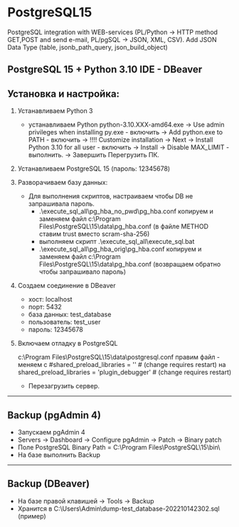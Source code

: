 # PostgreSQL15
PostgreSQL integration with WEB-services (PL/Python -> HTTP method GET,POST and send e-mail, PL/pgSQL -> JSON, XML, CSV).
Add JSON Data Type (table, jsonb_path_query, json_build_object)

PostgreSQL 15 + Python 3.10
IDE - DBeaver
---------------------------------------------------------------------------------
Установка и настройка:
---------------------------------------------------------------------------------
1) Устанавливаем Python 3
   - устанавливаем Python python-3.10.XXX-amd64.exe
     -> Use admin privileges when installing py.exe - включить
     -> Add python.exe to PATH - включить
     -> !!!! Customize installation
     -> Next
     -> Install Python 3.10 for all user - включить
     -> Install
     -> Disable MAX_LIMIT - выполнить.
     -> Завершить
   Перегрузить ПК.

2) Устанавливаем PostgreSQL 15 (пароль: 12345678)
3) Разворачиваем базу данных:
   - Для выполнения скриптов, настраиваем чтобы DB не запрашивала пароль.
     - .\execute_sql_all\pg_hba_no_pwd\pg_hba.conf копируем и заменяем файл c:\Program Files\PostgreSQL\15\data\pg_hba.conf
           (в файле METHOD ставим trust вместо scram-sha-256)
     - выполняем скрипт .\execute_sql_all\execute_sql.bat
     - .\execute_sql_all\pg_hba_orig\pg_hba.conf копируем и заменяем файл c:\Program Files\PostgreSQL\15\data\pg_hba.conf
           (возвращаем обратно чтобы запрашивало пароль)

4) Создаем соединение в DBeaver
   - хост: localhost
   - порт: 5432
   - база данных: test_database
   - пользователь: test_user
   - пароль: 12345678

5) Включаем отладку в PostgreSQL

   c:\Program Files\PostgreSQL\15\data\postgresql.conf правим файл - меняем
   с
    #shared_preload_libraries = '' # (change requires restart)
   на
    shared_preload_libraries = 'plugin_debugger' # (change requires restart)
   - Перезагрузить сервер.

---------------------------------------------------------------------------------
Backup (pgAdmin 4)
---------------------------------------------------------------------------------
   - Запускаем pgAdmin 4
   - Servers -> Dashboard -> Configure pgAdmin -> Patch -> Binary patch
   - Поле PostgreSQL Binary Path = C:\Program Files\PostgreSQL\15\bin\
   - На базе выполнить Backup

---------------------------------------------------------------------------------
Backup (DBeaver)
---------------------------------------------------------------------------------
   - На базе правой клавишей -> Tools -> Backup
   - Хранится в C:\Users\Admin\dump-test_database-202210142302.sql (пример)

